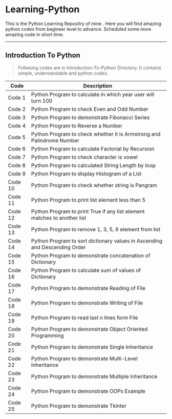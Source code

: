 # Learning-Python

This is the Python Learning Repositry of mine . Here you will find amazing python codes from begineer level to advance.
Scheduled some more amazing code in short time.

---

## Introduction To Python
> Follwoing codes are in Introduction-To-Python Directory.
> It contains simple, understandable and python codes.

Code | Description
---- | -----------
Code 1 | Python Program to calculate in which year user will turn 100
Code 2 | Python Program to check Even and Odd Number
Code 3 | Python Program to demonstrate Fibonacci Series
Code 4 | Python Program to Reverse a Number
Code 5 | Python Program to check whether it is Armstrong and Palindrome Number
Code 6 | Python Program to calculate Factorial by Recursion
Code 7 | Python Program to check character is vowel
Code 8 | Python Program to calculated String Length by loop
Code 9 | Python Program to display Histogram of a List
Code 10 | Python Program to check whether string is Pangram
Code 11 | Python Program to print list element less than 5
Code 12 | Python Program to print True if any list element matches to another list
Code 13 | Python Program to remove 1, 3, 5, 6 element from list
Code 14 | Python Program to sort dictionary values in Ascending and Descending Order
Code 15 | Python Program to demonstrate concatenation of Dictionary
Code 16 | Python Program to calculate sum of values of Dictionary
Code 17 | Python Program to demonstrate Reading of File
Code 18 | Python Program to demonstrate Writing of File
Code 19 | Python Program to read last n lines form File
Code 20 | Python Program to demonstrate Object Oriented Programming
Code 21 | Python Program to demonstrate Single Inheritance
Code 22 | Python Program to demonstrate Multi-Level Inheritance
Code 23 | Python Program to demonstrate Multiple Inheritance
Code 24 | Python Program to demonstrate OOPs Example
Code 25 | Python Program to demonstrate Tkinter
